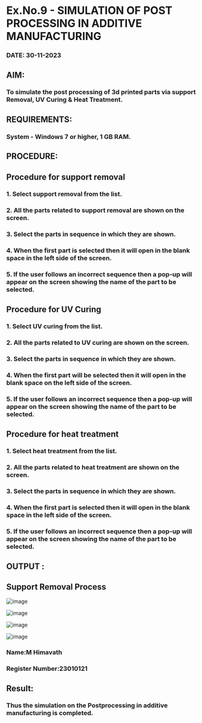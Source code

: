 # Ex.No.9 - SIMULATION OF POST PROCESSING IN ADDITIVE MANUFACTURING

### DATE: 30-11-2023

## AIM: 
### To simulate the post processing of 3d printed parts via support Removal, UV Curing & Heat Treatment.

## REQUIREMENTS:
### System - Windows 7 or higher, 1 GB RAM.

## PROCEDURE:

## Procedure for support removal
### 1.	Select support removal from the list.
### 2.	All the parts related to support removal are shown on the screen.
### 3.	Select the parts in sequence in which they are shown.
### 4.	When the first part is selected then it will open in the blank space in the left side of the screen.
### 5.	If the user follows an incorrect sequence then a pop-up will appear on the screen showing the name of the part to be selected.

## Procedure for UV Curing
### 1.	Select UV curing from the list.
### 2.	All the parts related to UV curing are shown on the screen.
### 3.	Select the parts in sequence in which they are shown.
### 4.	When the first part will be selected then it will open in the blank space on the left side of the screen.
### 5.	If the user follows an incorrect sequence then a pop-up will appear on the screen showing the name of the part to be selected.

## Procedure for heat treatment
### 1.	Select heat treatment from the list.
### 2.	All the parts related to heat treatment are shown on the screen.
### 3.	Select the parts in sequence in which they are shown.
### 4.	When the first part is selected then it will open in the blank space in the left side of the screen.
### 5.	If the user follows an incorrect sequence then a pop-up will appear on the screen showing the name of the part to be selected.

## OUTPUT :

## Support Removal Process
![image](https://github.com/Himavath08/Ex.No.9---SIMULATION-OF-POST--PROCESSING-IN-ADDITIVE-MANUFACTURING/assets/139110631/cb40a486-8566-4b49-9c1b-193ae0c4d381)


![image](https://github.com/Himavath08/Ex.No.9---SIMULATION-OF-POST--PROCESSING-IN-ADDITIVE-MANUFACTURING/assets/139110631/a444a27c-a16b-4ccd-a249-8b003d1f3d00)


![image](https://github.com/Himavath08/Ex.No.9---SIMULATION-OF-POST--PROCESSING-IN-ADDITIVE-MANUFACTURING/assets/139110631/502fa9db-954c-4e8b-9688-e192808630e3)


![image](https://github.com/Himavath08/Ex.No.9---SIMULATION-OF-POST--PROCESSING-IN-ADDITIVE-MANUFACTURING/assets/139110631/95a44573-1251-4d4c-bfd0-ba5957a24dde)


### Name:M Himavath
### Register Number:23010121

## Result: 
### Thus the simulation on the Postprocessing in additive manufacturing is completed.
